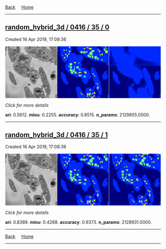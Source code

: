 
[Back](..)&nbsp;&nbsp;&nbsp;&nbsp;&nbsp;[Home](https://leapmanlab.github.io/snapshots)

---

<div class="summary"><a href="0"><h2>random_hybrid_3d / 0416 / 35 / 0</h2></a><p>Created 16 Apr 2019, 17:08:36
</p><a href="0"><img src="0/media/summary.png" align="center"></a><p>
<i>Click for more details</i>
</p></div>

**ari**: 0.5612. **miou**: 0.2255. **accuracy**: 0.8515. **n_params**: 2129855.0000. 

---

<div class="summary"><a href="1"><h2>random_hybrid_3d / 0416 / 35 / 1</h2></a><p>Created 16 Apr 2019, 17:08:36
</p><a href="1"><img src="1/media/summary.png" align="center"></a><p>
<i>Click for more details</i>
</p></div>

**ari**: 0.8389. **miou**: 0.4288. **accuracy**: 0.9373. **n_params**: 2128931.0000. 

---

[Back](..)&nbsp;&nbsp;&nbsp;&nbsp;&nbsp;[Home](https://leapmanlab.github.io/snapshots)

---